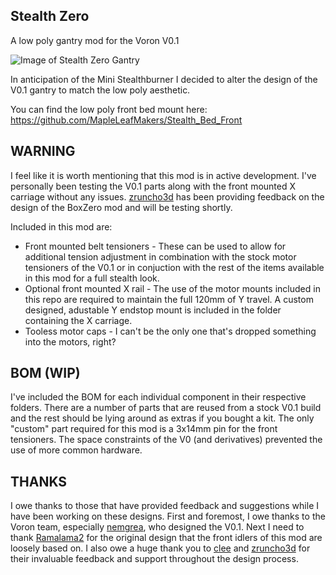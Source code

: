 Stealth Zero
---
A low poly gantry mod for the Voron V0.1

![Image of Stealth Zero Gantry](https://github.com/MasturMynd/VoronUsers/blob/master/printer_mods/mastur_mynd/Stealth_Zero/Images/V0.1-Complete_Gantry.png)

In anticipation of the Mini Stealthburner I decided to alter the design of the V0.1 gantry to match the low poly aesthetic.

You can find the low poly front bed mount here: https://github.com/MapleLeafMakers/Stealth_Bed_Front

WARNING
---
I feel like it is worth mentioning that this mod is in active development. I've personally been testing the V0.1 parts along with the front mounted X carriage without any issues. [zruncho3d](https://github.com/zruncho3d) has been providing feedback on the design of the BoxZero mod and will be testing shortly.

Included in this mod are:
* Front mounted belt tensioners - These can be used to allow for additional tension adjustment in combination with the stock motor tensioners of the V0.1 or in conjuction with the rest of the items available in this mod for a full stealth look.
* Optional front mounted X rail - The use of the motor mounts included in this repo are required to maintain the full 120mm of Y travel. A custom designed, adustable Y endstop mount is included in the folder containing the X carriage.
* Tooless motor caps - I can't be the only one that's dropped something into the motors, right?

BOM (WIP)
---

I've included the BOM for each individual component in their respective folders. There are a number of parts that are reused from a stock V0.1 build and the rest should be lying around as extras if you bought a kit. The only "custom" part required for this mod is a 3x14mm pin for the front tensioners. The space constraints of the V0 (and derivatives) prevented the use of more common hardware.

THANKS
---
I owe thanks to those that have provided feedback and suggestions while I have been working on these designs. First and foremost, I owe thanks to the Voron team, especially [nemgrea](https://github.com/nemgrea), who designed the V0.1. Next I need to thank [Ramalama2](https://github.com/Ramalama2) for the original design that the front idlers of this mod are loosely based on. I also owe a huge thank you to [clee](https://github.com/clee) and [zruncho3d](https://github.com/zruncho3d) for their invaluable feedback and support throughout the design process.
